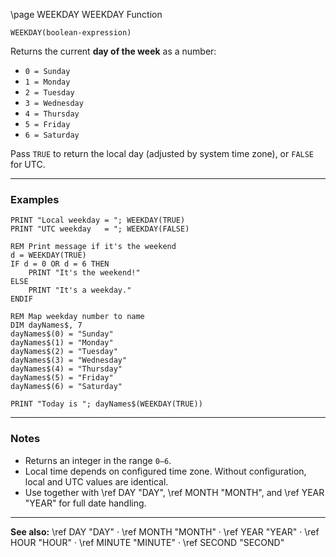 \page WEEKDAY WEEKDAY Function

```basic
WEEKDAY(boolean-expression)
```

Returns the current **day of the week** as a number:

* `0 = Sunday`
* `1 = Monday`
* `2 = Tuesday`
* `3 = Wednesday`
* `4 = Thursday`
* `5 = Friday`
* `6 = Saturday`

Pass `TRUE` to return the local day (adjusted by system time zone), or `FALSE` for UTC.

---

### Examples

```basic
PRINT "Local weekday = "; WEEKDAY(TRUE)
PRINT "UTC weekday   = "; WEEKDAY(FALSE)
```

```basic
REM Print message if it's the weekend
d = WEEKDAY(TRUE)
IF d = 0 OR d = 6 THEN
    PRINT "It's the weekend!"
ELSE
    PRINT "It's a weekday."
ENDIF
```

```basic
REM Map weekday number to name
DIM dayNames$, 7
dayNames$(0) = "Sunday"
dayNames$(1) = "Monday"
dayNames$(2) = "Tuesday"
dayNames$(3) = "Wednesday"
dayNames$(4) = "Thursday"
dayNames$(5) = "Friday"
dayNames$(6) = "Saturday"

PRINT "Today is "; dayNames$(WEEKDAY(TRUE))
```

---

### Notes

* Returns an integer in the range `0–6`.
* Local time depends on configured time zone. Without configuration, local and UTC values are identical.
* Use together with \ref DAY "DAY", \ref MONTH "MONTH", and \ref YEAR "YEAR" for full date handling.

---

**See also:**
\ref DAY "DAY" · \ref MONTH "MONTH" · \ref YEAR "YEAR" · \ref HOUR "HOUR" · \ref MINUTE "MINUTE" · \ref SECOND "SECOND"
